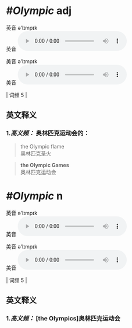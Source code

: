 # ***\#Olympic*** adj
英音 ə'lɪmpɪk  
英音
<audio src="./media/olympic-B.aac" controls="controls"></audio>

美音 ə'lɪmpɪk  
美音
<audio src="./media/Olympic.aac" controls="controls"></audio>



| 词频 5 |  

英文释义
---
### 1.*高义频：* **奥林匹克运动会的：**  

 > the Olympic flame  
 > 奥林匹克圣火    

 > **the Olympic Games**  
 > 奥林匹克运动会    


# ***\#Olympic*** n
英音 ə'lɪmpɪk  
英音
<audio src="./media/olympic-B.aac" controls="controls"></audio>

美音 ə'lɪmpɪk  
美音
<audio src="./media/Olympic.aac" controls="controls"></audio>



| 词频 5 |  

英文释义
---
### 1.*高义频：* **[the Olympics]奥林匹克运动会**  


